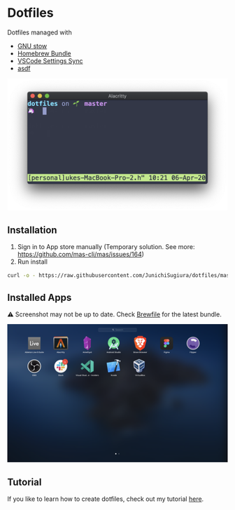 # Dotfiles

Dotfiles managed with
- [GNU stow](https://www.gnu.org/software/stow/)
- [Homebrew Bundle](https://github.com/Homebrew/homebrew-bundle)
- [VSCode Settings Sync](https://code.visualstudio.com/docs/editor/settings-sync)
- [asdf](https://asdf-vm.com/#/)

![CLI Screenshot](./static/screenshot-cli.png)

## Installation

1. Sign in to App store manually (Temporary solution. See more: <https://github.com/mas-cli/mas/issues/164>)
2. Run install

```sh
curl -o - https://raw.githubusercontent.com/JunichiSugiura/dotfiles/master/packages/scripts/scripts/dotfiles | sh
```

## Installed Apps

⚠️ Screenshot may not be up to date. Check [Brewfile](./Brewfile) for the latest bundle.

![Apps Screenshot](./static/screenshot-apps.png)

## Tutorial

If you like to learn how to create dotfiles, check out my tutorial [here](https://github.com/JunichiSugiura/tutorials/tree/master/dotfiles).
